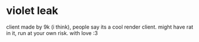 # violet leak
client made by 9k (i think), people say its a cool render client.
might have rat in it, run at your own risk. with love :3
